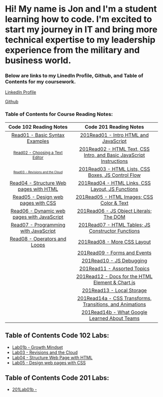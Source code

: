 # Hi! My name is Jon and I'm a student learning how to code.  I'm excited to start my journey in IT and bring more technical expertise to my leadership experience from the military and business world. 

### Below are links to my LinedIn Profile, Github, and Table of Contents for my coursework. 

[LinkedIn Profile](https://www.linkedin.com/in/jon-gitter-a0123485/)

[Github](https://github.com/jon-gitter) 



### Table of Contents for Course Reading Notes:

| **Code 102 Reading Notes**                                                                       | **Code 201 Reading Notes**                                                                                                      |
|:-----------------------------------------------------------------------------------------------------------:|:-------------------------------------------------------------------------------------------------------------------------------:|
|[<font size ="3">Read01 - Basic Syntax Examples</font>](https://jon-gitter.github.io/reading-notes/Read01.md)|[201Read01 - Intro HTML and JavaScript](https://jon-gitter.github.io/reading-notes/201Read01.md)                                 |           
|[<font size ="2">Read02 - Choosing a Text Editor</font>](https://jon-gitter.github.io/reading-notes/Read02.md)          |[201Read02 - HTML Text, CSS Intro, and Basic JavaScript Instructions](https://jon-gitter.github.io/reading-notes/201Read02.md)   |           
|[<font size ="1">Read03 - Revisions and the Cloud</font>](https://jon-gitter.github.io/reading-notes/Read03.md)          |[201Read03 - HTML Lists, CSS Boxes, JS Control Flow](https://jon-gitter.github.io/reading-notes/201Read03.md)                    |
|[Read04 - Structure Web pages with HTML](https://jon-gitter.github.io/reading-notes/Read04.md)    |[201Read04 - HTML Links, CSS Layout, JS Functions](https://jon-gitter.github.io/reading-notes/201Read04.md)                      |
|[Read05 - Design web pages with CSS](https://jon-gitter.github.io/reading-notes/Read05.md)        |[201Read05 - HTML Images; CSS Color & Text](https://jon-gitter.github.io/reading-notes/201Read05.md)                             |
|[Read06 - Dynamic web pages with JavaScript](https://jon-gitter.github.io/reading-notes/Read06.md)|[201Read06 - JS Object Literals; The DOM ](https://jon-gitter.github.io/reading-notes/201Read06.md)                              |
|[Read07 - Programming with JavaScript](https://jon-gitter.github.io/reading-notes/Read07.md)      |[201Read07 - HTML Tables; JS Constructor Functions](https://jon-gitter.github.io/reading-notes/201Read07.md)                     |
|[Read08 - Operators and Loops](https://jon-gitter.github.io/reading-notes/Read08.md)              |[201Read08 - More CSS Layout](https://jon-gitter.github.io/reading-notes/201Read08.md)                                           |
                                                                                                   |[201Read09 - Forms and Events](https://jon-gitter.github.io/reading-notes/201Read09.md)                                          |
                                                                                                   |[201Read10 - JS Debugging](https://jon-gitter.github.io/reading-notes/201Read10.md)                                              |
                                                                                                   |[201Read11 - Assorted Topics](https://jon-gitter.github.io/reading-notes/201Read11.md)                                           |
                                                                                                   |[201Read12 - Docs for the HTML <canvas> Element & Chart.js](https://jon-gitter.github.io/reading-notes/201Read12.md)             |
                                                                                                   |[201Read13 - Local Storage](https://jon-gitter.github.io/reading-notes/201Read13.md)                                             |
                                                                                                   |[201Read14a - CSS Transforms, Transitions, and Animations](https://jon-gitter.github.io/reading-notes/201Read14a.md)             |
                                                                                                   |[201Read14b - What Google Learned About Teams](https://jon-gitter.github.io/reading-notes/201Read14b.md)                         |



## Table of Contents Code 102 Labs:
+ [Lab01b - Growth Mindset](https://jon-gitter.github.io/reading-notes/Lab01b.md)
+ [Lab03 - Revisions and the Cloud](https://jon-gitter.github.io/reading-notes/Lab03.md)
+ [Lab04 - Structure Web Page with HTML](https://jon-gitter.github.io/reading-notes/homepage.html)
+ [Lab05 - Design web pages with CSS](https://jon-gitter.github.io/reading-notes/jonhobby2.html)


## Table of Contents Code 201 Labs:
+ [201Lab01b - ](https://jon-gitter.github.io/reading-notes/201Lab01b.md)




